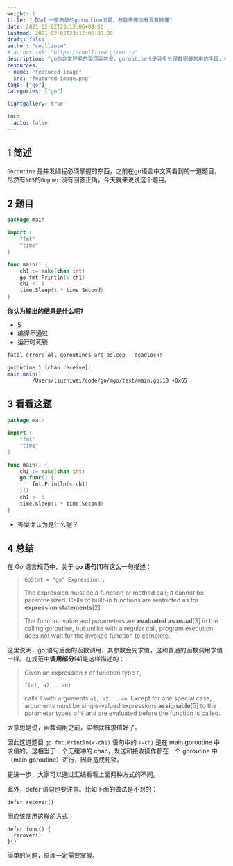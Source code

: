 ```yaml
---
weight: 1
title: "【Go】一道简单的goroutine问题，参数传递你有没有搞懂"
date: 2021-02-02T23:12:06+08:00
lastmod: 2021-02-02T23:12:06+08:00
draft: false
author: "coolliuzw"
# authorLink: "https://coolliuzw.gitee.io"
description: "go的非常轻易的实现高并发，goroutine也是异步处理数据最常用的手段，参数传递你搞懂了吗？."
resources:
- name: "featured-image"
  src: "featured-image.png"
tags: ["go"]
categories: ["go"]

lightgallery: true

toc:
  auto: false
---
```


<!--more-->

## 1 简述
`Goroutine` 是并发编程必须掌握的东西，之前在go语言中文网看到的一道题目，尽然有`%65`的`Gopher` 没有回答正确，今天就来说说这个题目。
## 2 题目

```go
package main

import (
	"fmt"
	"time"
)

func main() {
	ch1 := make(chan int)
	go fmt.Println(<-ch1)
	ch1 <- 5
	time.Sleep(1 * time.Second)
}
```
**你认为输出的结果是什么呢?**
- 5
- 编译不通过
- 运行时死锁
```bash
fatal error: all goroutines are asleep - deadlock!

goroutine 1 [chan receive]:
main.main()
        /Users/liuzhiwei/code/go/mgo/test/main.go:10 +0x65
```
## 3 看看这题
```go
package main

import (
	"fmt"
	"time"
)

func main() {
	ch1 := make(chan int)
	go func() {
		fmt.Println(<-ch1)
	}()
	ch1 <- 5
	time.Sleep(1 * time.Second)
}
```
- 答案你认为是什么呢？

## 4 总结
在 Go 语言规范中，关于 **go 语句**[1]有这么一句描述：

> ```
> GoStmt = "go" Expression .
> ```
>
> The expression must be a function or method call; it cannot be parenthesized. Calls of built-in functions are restricted as for **expression statements**[2].
>
> The function value and parameters are **evaluated as usual**[3] in the calling goroutine, but unlike with a regular call, program execution does not wait for the invoked function to complete.

这里说明，go 语句后面的函数调用，其参数会先求值，这和普通的函数调用求值一样。在规范中**调用部分**[4]是这样描述的：

> Given an expression `f` of function type `F`,
>
> ```
> f(a1, a2, … an)
> ```
>
> calls `f` with arguments `a1, a2, … an`. Except for one special case, arguments must be single-valued expressions **assignable**[5] to the parameter types of `F` and are evaluated before the function is called.

大意思是说，函数调用之前，实参就被求值好了。

因此这道题目 `go fmt.Println(<-ch1)` 语句中的 `<-ch1` 是在 main goroutine 中求值的。这相当于一个无缓冲的 chan，发送和接收操作都在一个 goroutine 中（main goroutine）进行，因此造成死锁。

更进一步，大家可以通过汇编看看上面两种方式的不同。

此外，defer 语句也要注意。比如下面的做法是不对的：

```
defer recover()
```

而应该使用这样的方式：

```
defer func() {
  recover()
}()
```
简单的问题，原理一定需要掌握。